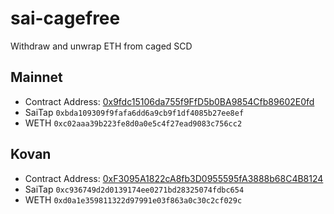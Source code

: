# sai-cagefree
Withdraw and unwrap ETH from caged SCD

## Mainnet

* Contract Address: [0x9fdc15106da755f9FfD5b0BA9854Cfb89602E0fd](https://etherscan.io/address/0x9fdc15106da755f9ffd5b0ba9854cfb89602e0fd#code)
* SaiTap `0xbda109309f9fafa6dd6a9cb9f1df4085b27ee8ef`
* WETH `0xc02aaa39b223fe8d0a0e5c4f27ead9083c756cc2`

## Kovan

* Contract Address: [0xF3095A1822cA8fb3D0955595fA3888b68C4B8124](https://kovan.etherscan.io/address/0xf3095a1822ca8fb3d0955595fa3888b68c4b8124)
* SaiTap `0xc936749d2d0139174ee0271bd28325074fdbc654`
* WETH `0xd0a1e359811322d97991e03f863a0c30c2cf029c`
